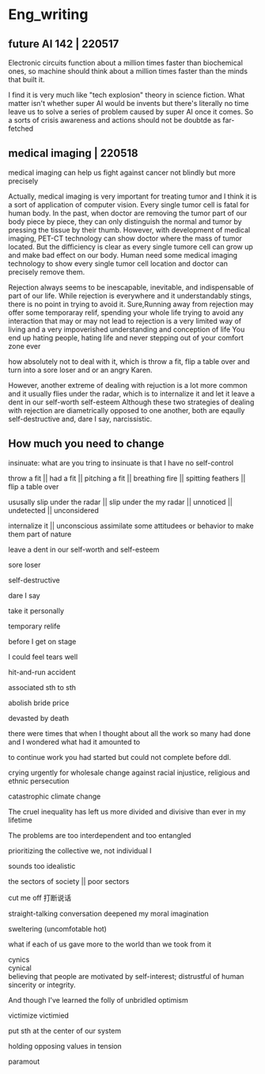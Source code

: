# Eng_writing
##  future AI 142 | 220517

Electronic circuits function about a million times faster  than biochemical ones, so machine should think about a million times faster  than the minds that built it.

I find it is very much like "tech explosion" theory in science fiction. What matter isn't whether super AI would be invents but there's literally no time leave us to solve a series of problem caused by super AI once it comes. So a sorts of crisis awareness and actions should not be doubtde as far-fetched

## medical imaging | 220518

medical imaging can help us fight against cancer not blindly but more precisely

Actually, medical imaging is very important for treating tumor and I think it is a sort of application of computer vision. Every single tumor cell is fatal for human body. In the past, when doctor are removing the tumor part of our body piece by piece, they can only distinguish the normal and tumor by pressing the tissue by their thumb. However, with development of medical imaging, PET-CT technology can show doctor where the mass of tumor located. But the difficiency is clear as every single tumore cell can grow up and make bad effect on our body. Human need some medical imaging technology to show every single tumor cell location and doctor can precisely remove them.



Rejection always seems to be inescapable, inevitable, and indispensable of part of our life.
While rejection is everywhere and it understandably stings, there is no point in trying to avoid it.
Sure,Running away from rejection may offer some temporaray relif,
spending your whole life trying to avoid any interaction that may or may not lead to rejection is
a very limited way of living and a very impoverished understanding and conception of life
You end up hating people, hating life and never stepping out of your comfort zone ever

how absolutely not to deal with it, which is throw a fit, flip a table over and turn into a sore loser
and or an angry Karen.

However, another extreme of dealing with rejuction is a lot more common and it usually flies under the radar, which is to internalize it and let it leave a dent in our self-worth self-esteem
Although these two strategies of dealing with rejection are diametrically opposed to one another, both are eqaully self-destructive and, dare I say, narcissistic.

## How much you need to change

insinuate: what are you tring to insinuate is that I have no self-control

throw a fit || had a fit || pitching a fit || breathing fire || spitting feathers || flip a table over

ususally slip under the radar || slip under the my radar || unnoticed || undetected || unconsidered

internalize it || unconscious assimilate some attitudees or behavior to make them part of nature 

leave a dent in our self-worth and self-esteem

sore loser

self-destructive

dare I say 

take it personally

temporary relife

before I get on stage

I could feel tears well

hit-and-run accident

associated sth to sth 

abolish bride price

devasted by death

there were times that when I thought about all the work so many had done and I wondered what had it amounted to

to continue work you had started but could not complete before ddl.

crying urgently for wholesale change against racial injustice, religious and ethnic persecution

catastrophic climate change

The cruel inequality has left us more divided and divisive than ever in my lifetime

 The problems are too interdependent and too entangled


prioritizing the collective we, not individual I


sounds too idealistic

the sectors of society || poor sectors

cut me off  打断说话

straight-talking conversation deepened my moral imagination

sweltering (uncomfotable hot)

what if each of us gave more to the world than we took from it

cynics  
cynical  
believing that people are motivated by self-interest; distrustful of human sincerity or integrity.

And though I've learned the folly of unbridled optimism

victimize
victimied

put sth at the center of our system

holding opposing values in tension

paramout



